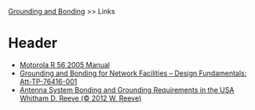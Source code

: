 <!-- TITLE: Grounding Links -->
<!-- SUBTITLE: A list of helpful resources -->

[Grounding and Bonding](/groundingandbonding) >> Links
# Header
* [Motorola R 56 2005 Manual](/uploads/motorola-r-56-2005-manual.pdf "Motorola R 56 2005 Manual")
* [Grounding and Bonding for Network Facilities – Design Fundamentals: Att-TP-76416-001](/uploads/att-tp-76416-001.pdf "Att Tp 76416 001")
* [Antenna System Bonding and Grounding Requirements in the USA Whitham D. Reeve (© 2012 W. Reeve)](/uploads/antennasystemgroundingrequirements-reeve.pdf "Antennasystemgroundingrequirements Reeve")